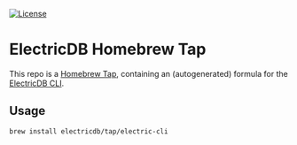 [![License](https://img.shields.io/badge/license-MIT-green.svg)](LICENSE.md)

# ElectricDB Homebrew Tap

This repo is a [Homebrew Tap](https://docs.brew.sh/Taps), 
containing an (autogenerated) formula for the
[ElectricDB CLI](https://github.com/electricdb/electric-cli).

## Usage

```sh
brew install electricdb/tap/electric-cli
```
